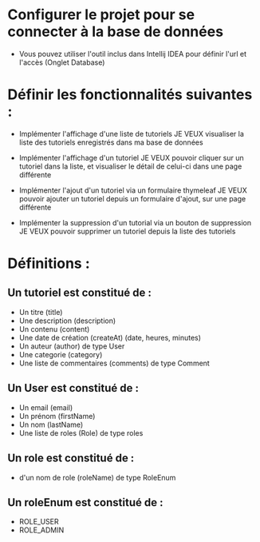 # Configurer le projet pour se connecter à la base de données

- Vous pouvez utiliser l'outil inclus dans Intellij IDEA pour définir l'url et l'accès (Onglet Database)

# Définir les fonctionnalités suivantes :

- Implémenter l'affichage d'une liste de tutoriels
  JE VEUX visualiser la liste des tutoriels enregistrés dans ma base de données

- Implémenter l'affichage d'un tutoriel
  JE VEUX pouvoir cliquer sur un tutoriel dans la liste, et visualiser le détail de celui-ci dans une page différente

- Implémenter l'ajout d'un tutoriel via un formulaire thymeleaf
  JE VEUX pouvoir ajouter un tutoriel depuis un formulaire d'ajout, sur une page différente

- Implémenter la suppression d'un tutorial via un bouton de suppression
  JE VEUX pouvoir supprimer un tutoriel depuis la liste des tutoriels

# Définitions :

## Un tutoriel est constitué de :

- Un titre (title)
- Une description (description)
- Un contenu (content)
- Une date de création (createAt) (date, heures, minutes)
- Un auteur (author) de type User
- Une categorie (category)
- Une liste de commentaires (comments) de type Comment

## Un User est constitué de :

- Un email (email)
- Un prénom (firstName)
- Un nom (lastName)
- Une liste de roles (Role) de type roles

## Un role est constitué de :

- d'un nom de role (roleName) de type RoleEnum

## Un roleEnum est constitué de :

- ROLE_USER
- ROLE_ADMIN
